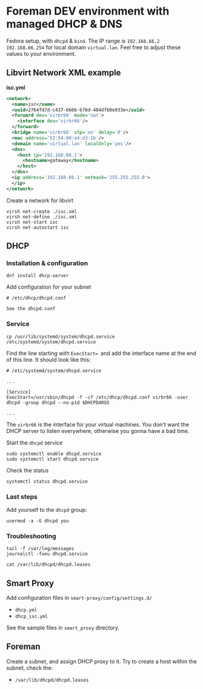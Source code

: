 # Foreman DEV environment with managed DHCP & DNS

Fedora setup, with `dhcpd` & `bind`.
The IP range is `192.168.66.2 192.168.66.254` for local domain `virtual.lan`. Feel free to adjust these values to your environment.

## Libvirt Network XML example

**isc.yml**
```xml
<network>
  <name>isc</name>
  <uuid>2764fd7d-c437-6666-b76d-484dfb0e933e</uuid>
  <forward dev='virbr66' mode='nat'>
    <interface dev='virbr66'/>
  </forward>
  <bridge name='virbr66' stp='on' delay='0'/>
  <mac address='52:54:00:a4:d3:1b'/>
  <domain name='virtual.lan' localOnly='yes'/>
  <dns>
    <host ip='192.168.66.1'>
      <hostname>gateway</hostname>
    </host>
  </dns>
  <ip address='192.168.66.1' netmask='255.255.255.0'>
  </ip>
</network>
```
Create a network for libvirt
```
virsh net-create ./isc.xml
virsh net-define ./isc.xml
virsh net-start isc
virsh net-autostart isc
```

## DHCP

### Installation & configuration

```
dnf install dhcp-server
```

Add configuration for your subnet

```
# /etc/dhcp/dhcpd.conf

See the dhcpd.conf
```

### Service

```
cp /usr/lib/systemd/system/dhcpd.service /etc/systemd/system/dhcpd.service
```

Find the line starting with `ExecStart= `and add the interface name at the end of this line. It should look like this:

```
# /etc/systemd/system/dhcpd.service

...

[Service]
ExecStart=/usr/sbin/dhcpd -f -cf /etc/dhcp/dhcpd.conf virbr66 -user dhcpd -group dhcpd --no-pid $DHCPDARGS

...
```

The `virbr66` is the interface for your virtual machines. You don't want the DHCP server to listen everywhere, otherwise you gonna have a bad time.

Start the `dhcpd` service

```
sudo systemctl enable dhcpd.service
sudo systemctl start dhcpd.service
```

Check the status

```
systemctl status dhcpd.service
```

### Last steps

Add yourself to the `dhcpd` group:

```
usermod -a -G dhcpd you
```

### Troubleshooting

```
tail -f /var/log/messages
journalctl -fxeu dhcpd.service

cat /var/lib/dhcpd/dhcpd.leases
```

## Smart Proxy

Add configuration files in `smart-proxy/config/settings.d/`

- `dhcp.yml`
- `dhcp_isc.yml`

See the sample files in `smart_proxy` directory.

## Foreman

Create a subnet, and assign DHCP proxy to it.
Try to create a host within the subnet, check the:

- `/var/lib/dhcpd/dhcpd.leases`
